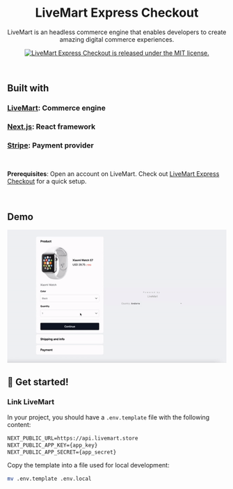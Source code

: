 <h1 align="center">
  LiveMart Express Checkout
</h1>
<p align="center">
LiveMart is an headless commerce engine that enables developers to create amazing digital commerce experiences.
</p>
<p align="center">
  <a href="https://github.com/livemart/livemart-express-checkout/blob/master/LICENSE">
    <img src="https://img.shields.io/badge/license-MIT-blue.svg" alt="LiveMart Express Checkout is released under the MIT license." />
  </a>
</p>

<br/>

## Built with

### [LiveMart](https://www.livemart.store): Commerce engine

### [Next.js](https://nextjs.org/): React framework

### [Stripe](https://stripe.com/en-gb-dk): Payment provider

<br/>

**Prerequisites**: Open an account on LiveMart. Check
out [LiveMart Express Checkout](https://livemart.store/contents/how-to-launch-express-checkout) for a quick setup.

<br/>

## Demo

<img src="https://github.com/livemart/livemart-express-checkout/blob/master/extras/livemart_express_checkout_demo.gif?raw=true">

## 🚀 Get started!

### Link LiveMart

In your project, you should have a `.env.template` file with the following content:

```shell
NEXT_PUBLIC_URL=https://api.livemart.store
NEXT_PUBLIC_APP_KEY={app_key}
NEXT_PUBLIC_APP_SECRET={app_secret}
```

Copy the template into a file used for local development:

```zsh
mv .env.template .env.local
```

